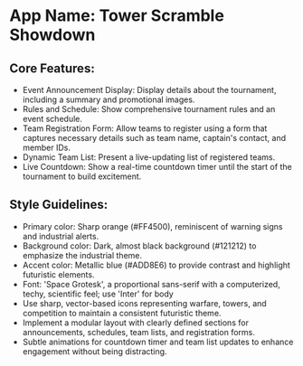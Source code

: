 # **App Name**: Tower Scramble Showdown

## Core Features:

- Event Announcement Display: Display details about the tournament, including a summary and promotional images.
- Rules and Schedule: Show comprehensive tournament rules and an event schedule.
- Team Registration Form: Allow teams to register using a form that captures necessary details such as team name, captain's contact, and member IDs.
- Dynamic Team List: Present a live-updating list of registered teams.
- Live Countdown: Show a real-time countdown timer until the start of the tournament to build excitement.

## Style Guidelines:

- Primary color: Sharp orange (#FF4500), reminiscent of warning signs and industrial alerts.
- Background color: Dark, almost black background (#121212) to emphasize the industrial theme.
- Accent color: Metallic blue (#ADD8E6) to provide contrast and highlight futuristic elements.
- Font: 'Space Grotesk', a proportional sans-serif with a computerized, techy, scientific feel; use 'Inter' for body
- Use sharp, vector-based icons representing warfare, towers, and competition to maintain a consistent futuristic theme.
- Implement a modular layout with clearly defined sections for announcements, schedules, team lists, and registration forms.
- Subtle animations for countdown timer and team list updates to enhance engagement without being distracting.